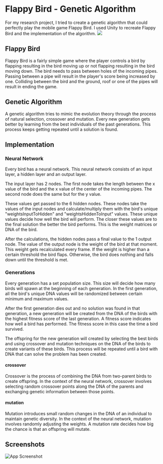 
# Flappy Bird - Genetic Algorithm

For my research project, I tried to create a genetic algorithm that could perfectly play the mobile game Flappy Bird. I used Unity to recreate Flappy Bird and the implementation of the algorithm.
![](https://github.com/Howest-DAE-GD/gpp-researchtopic-KnipTang/blob/main/GIF.gif)
## Flappy Bird

Flappy Bird is a fairly simple game where the player controls a bird by flapping resulting in the bird moving up or not flapping resulting in the bird moving down. The bird needs to pass between holes of the incoming pipes. Passing between a pipe will result in the player's score being increased by one. Colliding between the bird and the ground, roof or one of the pipes will result in ending the game.
## Genetic Algorithm
A genetic algorithm tries to mimic the evolution theory through the process of natural selection, crossover and mutation. Every new generation gets better by learning from the best individuals of the past generations. This process keeps getting repeated until a solution is found. 
## Implementation

### Neural Network
Every bird has a neural network. This neural network consists of an input layer, a hidden layer and an output layer.

The input layer has 2 nodes. The first node takes the length between the x value of the bird and the x value of the center of the incoming pipes. The second node does the same but for the y value.

These values get passed to the 6 hidden nodes. These nodes take the values of the input nodes and calculate/multiply them with the bird's unique "weightsInputToHidden" and "weightsHiddenToInput" values. These unique values decide how well the bird will perform. The closer these values are to the final solution the better the bird performs. This is the weight matrices or DNA of the bird.

After the calculations, the hidden nodes pass a final value to the 1 output node. The value of the output node is the weight of the bird at that moment. This weight gets recalculated every frame. If the weight is higher than a certain threshold the bird flaps. Otherwise, the bird does nothing and falls down until the threshold is met.

### Generations
Every generation has a set population size. This size will decide how many birds will spawn at the beginning of each generation. In the first generation, all the bird's unique DNA values will be randomized between certain minimum and maximum values.

After the first generation dies out and no solution was found in that generation, a new generation will be created from the DNA of the birds with the highest fitness score of the last generation. A fitness score indicates how well a bird has performed. The fitness score in this case the time a bird survived.

The offspring for the new generation will created by selecting the best birds and using crossover and mutation techniques on the DNA of the birds to create variants of these birds. This process will be repeated until a bird with DNA that can solve the problem has been created.

#### crossover
Crossover is the process of combining the DNA from two-parent birds to create offspring. In the context of the neural network, crossover involves selecting random crossover points along the DNA of the parents and exchanging genetic information between those points.

#### mutation
Mutation introduces small random changes in the DNA of an individual to maintain genetic diversity. In the context of the neural network, mutation involves randomly adjusting the weights.
A mutation rate decides how big the chance is that an offspring will mutate.
## Screenshots

![App Screenshot](https://via.placeholder.com/468x300?text=App+Screenshot+Here)

